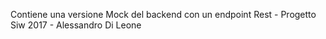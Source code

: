 Contiene una versione Mock del backend con un endpoint Rest - Progetto Siw 2017 - Alessandro Di Leone
